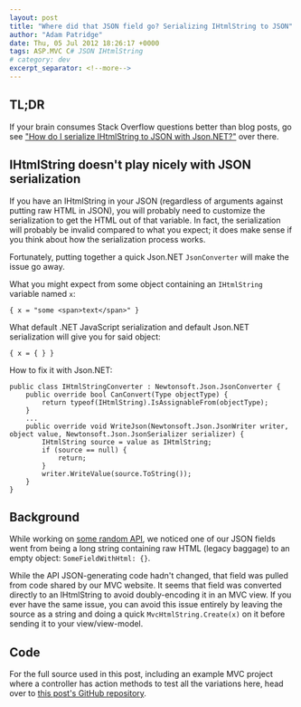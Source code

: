 ```yaml
---
layout: post
title: "Where did that JSON field go? Serializing IHtmlString to JSON"
author: "Adam Patridge"
date: Thu, 05 Jul 2012 18:26:17 +0000
tags: ASP.MVC C# JSON IHtmlString
# category: dev
excerpt_separator: <!--more-->
---
```


## TL;DR

If your brain consumes Stack Overflow questions better than blog posts, go see ["How do I serialize IHtmlString to JSON with Json.NET?"](http://stackoverflow.com/q/11350392/48700) over there.

<!--more-->

## IHtmlString doesn't play nicely with JSON serialization

If you have an IHtmlString in your JSON (regardless of arguments against putting raw HTML in JSON), you will probably need to customize the serialization to get the HTML out of that variable. In fact, the serialization will probably be invalid compared to what you expect; it does make sense if you think about how the serialization process works.

Fortunately, putting together a quick Json.NET `JsonConverter` will make the issue go away.

What you might expect from some object containing an `IHtmlString` variable named `x`:

    { x = "some <span>text</span>" }

What default .NET JavaScript serialization and default Json.NET serialization will give you for said object:

    { x = { } }

How to fix it with Json.NET:

    public class IHtmlStringConverter : Newtonsoft.Json.JsonConverter {
        public override bool CanConvert(Type objectType) {
            return typeof(IHtmlString).IsAssignableFrom(objectType);
        }
        ...
        public override void WriteJson(Newtonsoft.Json.JsonWriter writer, object value, Newtonsoft.Json.JsonSerializer serializer) {
            IHtmlString source = value as IHtmlString;
            if (source == null) {
                return;
            }
            writer.WriteValue(source.ToString());
        }
    }

## Background

While working on [some random API](http://dev.sierratradingpost.com/), we noticed one of our JSON fields went from being a long string containing raw HTML (legacy baggage) to an empty object: `SomeFieldWithHtml: {}`.

While the API JSON-generating code hadn't changed, that field was pulled from code shared by our MVC website. It seems that field was converted directly to an IHtmlString to avoid doubly-encoding it in an MVC view. If you ever have the same issue, you can avoid this issue entirely by leaving the source as a string and doing a quick `MvcHtmlString.Create(x)` on it before sending it to your view/view-model.

## Code

For the full source used in this post, including an example MVC project where a controller has action methods to test all the variations here, head over to [this post's GitHub repository](https://github.com/patridge/JsonNetIHtmlStringTesting).
